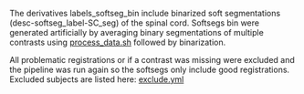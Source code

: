 The derivatives labels\_softseg\_bin include binarized soft segmentations (desc-softseg\_label-SC\_seg) of the spinal cord. Softsegs bin were generated artificially by averaging binary segmentations of multiple contrasts using [process_data.sh](https://github.com/sct-pipeline/contrast-agnostic-softseg-spinalcord/blob/v2.2/processing_spine_generic/process_data.sh) followed by binarization.


All problematic registrations or if a contrast was missing were excluded and the pipeline was run again so the softsegs only include good registrations.
Excluded subjects are listed here: [exclude.yml](https://github.com/sct-pipeline/contrast-agnostic-softseg-spinalcord/blob/v2.2/exclude.yml)
